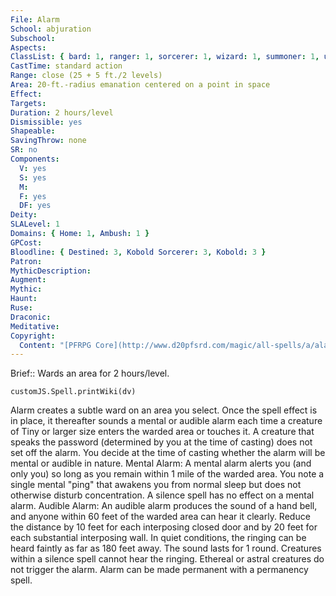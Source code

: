 ```yaml
---
File: Alarm
School: abjuration
Subschool: 
Aspects: 
ClassList: { bard: 1, ranger: 1, sorcerer: 1, wizard: 1, summoner: 1, unchained summoner: 1, inquisitor: 1, occultist: 1, psychic: 1, spiritualist: 1 }
CastTime: standard action
Range: close (25 + 5 ft./2 levels)
Area: 20-ft.-radius emanation centered on a point in space
Effect: 
Targets: 
Duration: 2 hours/level
Dismissible: yes
Shapeable: 
SavingThrow: none
SR: no
Components:
  V: yes
  S: yes
  M: 
  F: yes
  DF: yes
Deity: 
SLALevel: 1
Domains: { Home: 1, Ambush: 1 }
GPCost: 
Bloodline: { Destined: 3, Kobold Sorcerer: 3, Kobold: 3 }
Patron: 
MythicDescription: 
Augment: 
Mythic: 
Haunt: 
Ruse: 
Draconic: 
Meditative: 
Copyright:
  Content: "[PFRPG Core](http://www.d20pfsrd.com/magic/all-spells/a/alarm)"
---
```

Brief:: Wards an area for 2 hours/level.

```dataviewjs
customJS.Spell.printWiki(dv)
```

Alarm creates a subtle ward on an area you select. Once the spell effect is in place, it thereafter sounds a mental or audible alarm each time a creature of Tiny or larger size enters the warded area or touches it. A creature that speaks the password (determined by you at the time of casting) does not set off the alarm. You decide at the time of casting whether the alarm will be mental or audible in nature. Mental Alarm: A mental alarm alerts you (and only you) so long as you remain within 1 mile of the warded area. You note a single mental "ping" that awakens you from normal sleep but does not otherwise disturb concentration. A silence spell has no effect on a mental alarm. Audible Alarm: An audible alarm produces the sound of a hand bell, and anyone within 60 feet of the warded area can hear it clearly. Reduce the distance by 10 feet for each interposing closed door and by 20 feet for each substantial interposing wall. In quiet conditions, the ringing can be heard faintly as far as 180 feet away. The sound lasts for 1 round. Creatures within a silence spell cannot hear the ringing.  Ethereal or astral creatures do not trigger the alarm. Alarm can be made permanent with a permanency spell.
